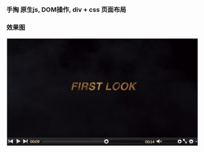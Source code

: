 ### 手掏 原生js, DOM操作, div + css 页面布局

### 效果图

![image](https://github.com/ximenqiaobei/VideoPlayer/blob/master/%E6%95%88%E6%9E%9C%E5%9B%BE.png)
